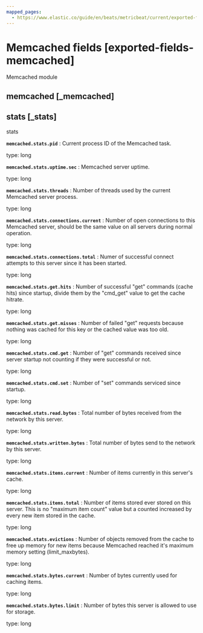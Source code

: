 ```yaml
---
mapped_pages:
  - https://www.elastic.co/guide/en/beats/metricbeat/current/exported-fields-memcached.html
---
```


# Memcached fields [exported-fields-memcached]

Memcached module


## memcached [_memcached]




## stats [_stats]

stats


**`memcached.stats.pid`**
:   Current process ID of the Memcached task.

type: long


**`memcached.stats.uptime.sec`**
:   Memcached server uptime.

type: long


**`memcached.stats.threads`**
:   Number of threads used by the current Memcached server process.

type: long


**`memcached.stats.connections.current`**
:   Number of open connections to this Memcached server, should be the same value on all servers during normal operation.

type: long


**`memcached.stats.connections.total`**
:   Numer of successful connect attempts to this server since it has been started.

type: long


**`memcached.stats.get.hits`**
:   Number of successful "get" commands (cache hits) since startup, divide them by the "cmd_get" value to get the cache hitrate.

type: long


**`memcached.stats.get.misses`**
:   Number of failed "get" requests because nothing was cached for this key or the cached value was too old.

type: long


**`memcached.stats.cmd.get`**
:   Number of "get" commands received since server startup not counting if they were successful or not.

type: long


**`memcached.stats.cmd.set`**
:   Number of "set" commands serviced since startup.

type: long


**`memcached.stats.read.bytes`**
:   Total number of bytes received from the network by this server.

type: long


**`memcached.stats.written.bytes`**
:   Total number of bytes send to the network by this server.

type: long


**`memcached.stats.items.current`**
:   Number of items currently in this server's cache.

type: long


**`memcached.stats.items.total`**
:   Number of items stored ever stored on this server. This is no "maximum item count" value but a counted increased by every new item stored in the cache.

type: long


**`memcached.stats.evictions`**
:   Number of objects removed from the cache to free up memory for new items because Memcached reached it's maximum memory setting (limit_maxbytes).

type: long


**`memcached.stats.bytes.current`**
:   Number of bytes currently used for caching items.

type: long


**`memcached.stats.bytes.limit`**
:   Number of bytes this server is allowed to use for storage.

type: long


